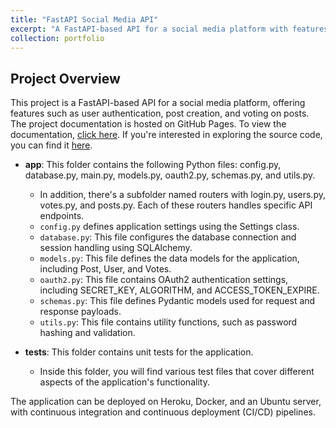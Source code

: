```yaml
---
title: "FastAPI Social Media API"
excerpt: "A FastAPI-based API for a social media platform with features like user authentication, post creation, and voting on posts. It utilizes PostgreSQL for data storage, Alembic for database migrations, and includes unit tests with pytest."
collection: portfolio
---
```


## Project Overview

This project is a FastAPI-based API for a social media platform, offering features such as user authentication, post creation, and voting on posts. The project documentation is hosted on GitHub Pages. To view the documentation, [click here](https://dnl0037.github.io/FastAPI-API/). If you're interested in exploring the source code, you can find it [here](https://github.com/dnl0037/FastAPI-API/).


- **app**: This folder contains the following Python files: config.py, database.py, main.py, models.py, oauth2.py, schemas.py, and utils.py.
    - In addition, there's a subfolder named routers with login.py, users.py, votes.py, and posts.py. Each of these routers handles specific API endpoints.
    - `config.py` defines application settings using the Settings class.
    - `database.py`: This file configures the database connection and session handling using SQLAlchemy.
    - `models.py`: This file defines the data models for the application, including Post, User, and Votes.
    - `oauth2.py`: This file contains OAuth2 authentication settings, including SECRET_KEY, ALGORITHM, and ACCESS_TOKEN_EXPIRE.
    - `schemas.py`: This file defines Pydantic models used for request and response payloads.
    - `utils.py`: This file contains utility functions, such as password hashing and validation.

- **tests**: This folder contains unit tests for the application.
    - Inside this folder, you will find various test files that cover different aspects of the application's functionality.

The application can be deployed on Heroku, Docker, and an Ubuntu server, with continuous integration and continuous deployment (CI/CD) pipelines.
